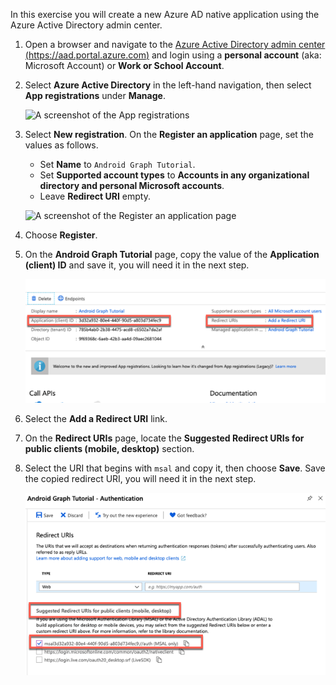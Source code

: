 <!-- markdownlint-disable MD002 MD041 -->

In this exercise you will create a new Azure AD native application using the Azure Active Directory admin center.

1. Open a browser and navigate to the [Azure Active Directory admin center (https://aad.portal.azure.com)](https://aad.portal.azure.com) and login using a **personal account** (aka: Microsoft Account) or **Work or School Account**.

1. Select **Azure Active Directory** in the left-hand navigation, then select **App registrations** under **Manage**.

    ![A screenshot of the App registrations ](./images/aad-portal-app-registrations.png)

1. Select **New registration**. On the **Register an application** page, set the values as follows.

    - Set **Name** to `Android Graph Tutorial`.
    - Set **Supported account types** to **Accounts in any organizational directory and personal Microsoft accounts**.
    - Leave **Redirect URI** empty.

    ![A screenshot of the Register an application page](./images/aad-register-an-app.png)

1. Choose **Register**.
1. On the **Android Graph Tutorial** page, copy the value of the **Application (client) ID** and save it, you will need it in the next step.

    ![A screenshot of the application ID of the new app registration](./images/aad-application-id.png)

1. Select the **Add a Redirect URI** link.
1. On the **Redirect URIs** page, locate the **Suggested Redirect URIs for public clients (mobile, desktop)** section.
1. Select the URI that begins with `msal` and copy it, then choose **Save**. Save the copied redirect URI, you will need it in the next step.

    ![A screenshot of the Redirect URIs page](./images/aad-redirect-uris.png)